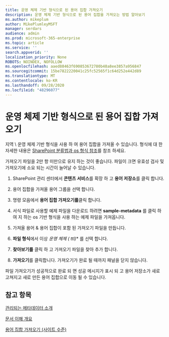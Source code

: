 ```yaml
---
title: 운영 체제 기반 형식으로 된 용어 집합 가져오기
description: 운영 체제 기반 형식으로 된 용어 집합을 가져오는 방법 알아보기
ms.author: mikeplum
author: MikePlumleyMSFT
manager: serdars
audience: admin
ms.prod: microsoft-365-enterprise
ms.topic: article
ms.service: ''
search.appverid: ''
localization_priority: None
ROBOTS: NOINDEX, NOFOLLOW
ms.openlocfilehash: aaed88463f690853672780b48a8ee3857a956847
ms.sourcegitcommit: 15be7822220041c25fc52565f1c64d252e442d89
ms.translationtype: MT
ms.contentlocale: ko-KR
ms.lasthandoff: 09/28/2020
ms.locfileid: "48296077"
---
```

# <a name="import-a-term-set-using-a-skos-based-format"></a>운영 체제 기반 형식으로 된 용어 집합 가져오기

지역 \ 운영 체제 기반 형식을 사용 하 여 용어 집합을 가져올 수 있습니다. 형식에 대 한 자세한 내용은 [SharePoint 분류법과 os 형식 참조](skos-format-reference.md)를 참조 하세요.

가져오기 파일을 2만 항 미만으로 유지 하는 것이 좋습니다. 파일이 크면 유효성 검사 및 가져오기에 소요 되는 시간이 늘어날 수 있습니다.

1. SharePoint 관리 센터에서 **콘텐츠 서비스**를 확장 하 고 **용어 저장소**를 클릭 합니다.

2. 용어 집합을 가져올 용어 그룹을 선택 합니다.

3. 명령 모음에서 **용어 집합 가져오기를**클릭 합니다.
 
4.  서식 파일로 사용할 예제 파일을 다운로드 하려면 **sample-metadata** 를 클릭 하 여 지 하는 os 기반 형식을 사용 하는 예제 파일을 가져옵니다.
 
5.  가져올 용어 & 용어 집합이 포함 된 가져오기 파일을 만듭니다.

6.  **파일 형식**에서 이상 **운영 체제 (* ttl)** 를 선택 합니다.

7.  **찾아보기를** 클릭 하 고 가져오기 파일을 찾아 추가 합니다.

8.  **가져오기**를 클릭합니다. 가져오기가 완료 될 때까지 패널을 닫지 않습니다.

파일 가져오기가 성공적으로 완료 되 면 성공 메시지가 표시 되 고 용어 저장소가 새로 고쳐지고 새로 만든 용어 집합으로 이동 될 수 있습니다.

## <a name="see-also"></a>참고 항목

[관리되는 메타데이터 소개](https://docs.microsoft.com/sharepoint/managed-metadata)

[문서 이해 개요](document-understanding-overview.md)

[용어 집합 가져오기 (사이트 수준)](https://support.microsoft.com/office/168fbc86-7fce-4288-9a1f-b83fc3921c18)